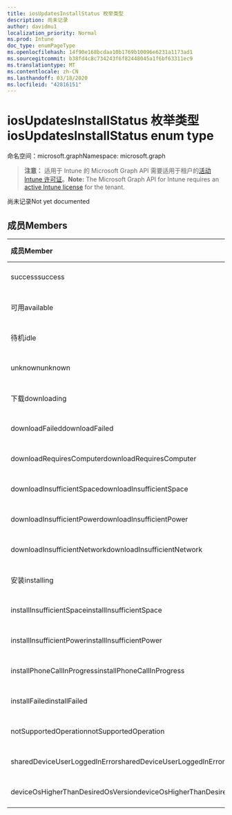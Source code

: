 ```yaml
---
title: iosUpdatesInstallStatus 枚举类型
description: 尚未记录
author: davidmu1
localization_priority: Normal
ms.prod: Intune
doc_type: enumPageType
ms.openlocfilehash: 14f90e168bcdaa10b1769b10096e6231a1173ad1
ms.sourcegitcommit: b38fd4c8c734243f6f82448045a1f6bf63311ec9
ms.translationtype: MT
ms.contentlocale: zh-CN
ms.lasthandoff: 03/18/2020
ms.locfileid: "42816151"
---
```

# <a name="iosupdatesinstallstatus-enum-type"></a><span data-ttu-id="69484-103">iosUpdatesInstallStatus 枚举类型</span><span class="sxs-lookup"><span data-stu-id="69484-103">iosUpdatesInstallStatus enum type</span></span>

<span data-ttu-id="69484-104">命名空间：microsoft.graph</span><span class="sxs-lookup"><span data-stu-id="69484-104">Namespace: microsoft.graph</span></span>

> <span data-ttu-id="69484-105">**注意：** 适用于 Intune 的 Microsoft Graph API 需要适用于租户的[活动 Intune 许可证](https://go.microsoft.com/fwlink/?linkid=839381)。</span><span class="sxs-lookup"><span data-stu-id="69484-105">**Note:** The Microsoft Graph API for Intune requires an [active Intune license](https://go.microsoft.com/fwlink/?linkid=839381) for the tenant.</span></span>

<span data-ttu-id="69484-106">尚未记录</span><span class="sxs-lookup"><span data-stu-id="69484-106">Not yet documented</span></span>

## <a name="members"></a><span data-ttu-id="69484-107">成员</span><span class="sxs-lookup"><span data-stu-id="69484-107">Members</span></span>
|<span data-ttu-id="69484-108">成员</span><span class="sxs-lookup"><span data-stu-id="69484-108">Member</span></span>|<span data-ttu-id="69484-109">值</span><span class="sxs-lookup"><span data-stu-id="69484-109">Value</span></span>|<span data-ttu-id="69484-110">说明</span><span class="sxs-lookup"><span data-stu-id="69484-110">Description</span></span>|
|:---|:---|:---|
|<span data-ttu-id="69484-111">success</span><span class="sxs-lookup"><span data-stu-id="69484-111">success</span></span>|<span data-ttu-id="69484-112">0</span><span class="sxs-lookup"><span data-stu-id="69484-112">0</span></span>|<span data-ttu-id="69484-113">尚未记录</span><span class="sxs-lookup"><span data-stu-id="69484-113">Not yet documented</span></span>|
|<span data-ttu-id="69484-114">可用</span><span class="sxs-lookup"><span data-stu-id="69484-114">available</span></span>|<span data-ttu-id="69484-115">1</span><span class="sxs-lookup"><span data-stu-id="69484-115">1</span></span>|<span data-ttu-id="69484-116">尚未记录</span><span class="sxs-lookup"><span data-stu-id="69484-116">Not yet documented</span></span>|
|<span data-ttu-id="69484-117">待机</span><span class="sxs-lookup"><span data-stu-id="69484-117">idle</span></span>|<span data-ttu-id="69484-118">双面</span><span class="sxs-lookup"><span data-stu-id="69484-118">2</span></span>|<span data-ttu-id="69484-119">尚未记录</span><span class="sxs-lookup"><span data-stu-id="69484-119">Not yet documented</span></span>|
|<span data-ttu-id="69484-120">unknown</span><span class="sxs-lookup"><span data-stu-id="69484-120">unknown</span></span>|<span data-ttu-id="69484-121">第三章</span><span class="sxs-lookup"><span data-stu-id="69484-121">3</span></span>|<span data-ttu-id="69484-122">尚未记录</span><span class="sxs-lookup"><span data-stu-id="69484-122">Not yet documented</span></span>|
|<span data-ttu-id="69484-123">下载</span><span class="sxs-lookup"><span data-stu-id="69484-123">downloading</span></span>|<span data-ttu-id="69484-124">-2016330712</span><span class="sxs-lookup"><span data-stu-id="69484-124">-2016330712</span></span>|<span data-ttu-id="69484-125">尚未记录</span><span class="sxs-lookup"><span data-stu-id="69484-125">Not yet documented</span></span>|
|<span data-ttu-id="69484-126">downloadFailed</span><span class="sxs-lookup"><span data-stu-id="69484-126">downloadFailed</span></span>|<span data-ttu-id="69484-127">-2016330711</span><span class="sxs-lookup"><span data-stu-id="69484-127">-2016330711</span></span>|<span data-ttu-id="69484-128">尚未记录</span><span class="sxs-lookup"><span data-stu-id="69484-128">Not yet documented</span></span>|
|<span data-ttu-id="69484-129">downloadRequiresComputer</span><span class="sxs-lookup"><span data-stu-id="69484-129">downloadRequiresComputer</span></span>|<span data-ttu-id="69484-130">-2016330710</span><span class="sxs-lookup"><span data-stu-id="69484-130">-2016330710</span></span>|<span data-ttu-id="69484-131">尚未记录</span><span class="sxs-lookup"><span data-stu-id="69484-131">Not yet documented</span></span>|
|<span data-ttu-id="69484-132">downloadInsufficientSpace</span><span class="sxs-lookup"><span data-stu-id="69484-132">downloadInsufficientSpace</span></span>|<span data-ttu-id="69484-133">-2016330709</span><span class="sxs-lookup"><span data-stu-id="69484-133">-2016330709</span></span>|<span data-ttu-id="69484-134">尚未记录</span><span class="sxs-lookup"><span data-stu-id="69484-134">Not yet documented</span></span>|
|<span data-ttu-id="69484-135">downloadInsufficientPower</span><span class="sxs-lookup"><span data-stu-id="69484-135">downloadInsufficientPower</span></span>|<span data-ttu-id="69484-136">-2016330708</span><span class="sxs-lookup"><span data-stu-id="69484-136">-2016330708</span></span>|<span data-ttu-id="69484-137">尚未记录</span><span class="sxs-lookup"><span data-stu-id="69484-137">Not yet documented</span></span>|
|<span data-ttu-id="69484-138">downloadInsufficientNetwork</span><span class="sxs-lookup"><span data-stu-id="69484-138">downloadInsufficientNetwork</span></span>|<span data-ttu-id="69484-139">-2016330707</span><span class="sxs-lookup"><span data-stu-id="69484-139">-2016330707</span></span>|<span data-ttu-id="69484-140">尚未记录</span><span class="sxs-lookup"><span data-stu-id="69484-140">Not yet documented</span></span>|
|<span data-ttu-id="69484-141">安装</span><span class="sxs-lookup"><span data-stu-id="69484-141">installing</span></span>|<span data-ttu-id="69484-142">-2016330706</span><span class="sxs-lookup"><span data-stu-id="69484-142">-2016330706</span></span>|<span data-ttu-id="69484-143">尚未记录</span><span class="sxs-lookup"><span data-stu-id="69484-143">Not yet documented</span></span>|
|<span data-ttu-id="69484-144">installInsufficientSpace</span><span class="sxs-lookup"><span data-stu-id="69484-144">installInsufficientSpace</span></span>|<span data-ttu-id="69484-145">-2016330705</span><span class="sxs-lookup"><span data-stu-id="69484-145">-2016330705</span></span>|<span data-ttu-id="69484-146">尚未记录</span><span class="sxs-lookup"><span data-stu-id="69484-146">Not yet documented</span></span>|
|<span data-ttu-id="69484-147">installInsufficientPower</span><span class="sxs-lookup"><span data-stu-id="69484-147">installInsufficientPower</span></span>|<span data-ttu-id="69484-148">-2016330704</span><span class="sxs-lookup"><span data-stu-id="69484-148">-2016330704</span></span>|<span data-ttu-id="69484-149">尚未记录</span><span class="sxs-lookup"><span data-stu-id="69484-149">Not yet documented</span></span>|
|<span data-ttu-id="69484-150">installPhoneCallInProgress</span><span class="sxs-lookup"><span data-stu-id="69484-150">installPhoneCallInProgress</span></span>|<span data-ttu-id="69484-151">-2016330703</span><span class="sxs-lookup"><span data-stu-id="69484-151">-2016330703</span></span>|<span data-ttu-id="69484-152">尚未记录</span><span class="sxs-lookup"><span data-stu-id="69484-152">Not yet documented</span></span>|
|<span data-ttu-id="69484-153">installFailed</span><span class="sxs-lookup"><span data-stu-id="69484-153">installFailed</span></span>|<span data-ttu-id="69484-154">-2016330702</span><span class="sxs-lookup"><span data-stu-id="69484-154">-2016330702</span></span>|<span data-ttu-id="69484-155">尚未记录</span><span class="sxs-lookup"><span data-stu-id="69484-155">Not yet documented</span></span>|
|<span data-ttu-id="69484-156">notSupportedOperation</span><span class="sxs-lookup"><span data-stu-id="69484-156">notSupportedOperation</span></span>|<span data-ttu-id="69484-157">-2016330701</span><span class="sxs-lookup"><span data-stu-id="69484-157">-2016330701</span></span>|<span data-ttu-id="69484-158">尚未记录</span><span class="sxs-lookup"><span data-stu-id="69484-158">Not yet documented</span></span>|
|<span data-ttu-id="69484-159">sharedDeviceUserLoggedInError</span><span class="sxs-lookup"><span data-stu-id="69484-159">sharedDeviceUserLoggedInError</span></span>|<span data-ttu-id="69484-160">-2016330699</span><span class="sxs-lookup"><span data-stu-id="69484-160">-2016330699</span></span>|<span data-ttu-id="69484-161">尚未记录</span><span class="sxs-lookup"><span data-stu-id="69484-161">Not yet documented</span></span>|
|<span data-ttu-id="69484-162">deviceOsHigherThanDesiredOsVersion</span><span class="sxs-lookup"><span data-stu-id="69484-162">deviceOsHigherThanDesiredOsVersion</span></span>|<span data-ttu-id="69484-163">-2016330696</span><span class="sxs-lookup"><span data-stu-id="69484-163">-2016330696</span></span>|<span data-ttu-id="69484-164">尚未记录</span><span class="sxs-lookup"><span data-stu-id="69484-164">Not yet documented</span></span>|




